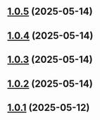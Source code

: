 ## [1.0.5](https://github.com/spaceandtimefdn/sxt-node/compare/v1.0.4...v1.0.5) (2025-05-14)



## [1.0.4](https://github.com/spaceandtimefdn/sxt-node/compare/v1.0.3...v1.0.4) (2025-05-14)



## [1.0.3](https://github.com/spaceandtimefdn/sxt-node/compare/v1.0.2...v1.0.3) (2025-05-14)



## [1.0.2](https://github.com/spaceandtimefdn/sxt-node/compare/v1.0.1...v1.0.2) (2025-05-14)



## [1.0.1](https://github.com/spaceandtimefdn/sxt-node/compare/v1.0.0...v1.0.1) (2025-05-12)



